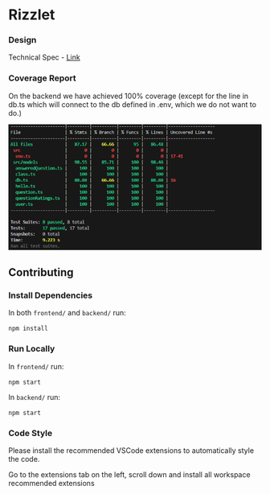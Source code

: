 # Rizzlet

### Design

Technical Spec - [Link](https://docs.google.com/document/d/1pt8KaxrR4H4lkDkm3iwLrpPXjrTpsPzHESjQOSDFHxA/edit?usp=sharing)

### Coverage Report

On the backend we have achieved 100% coverage (except for the line in db.ts which will connect to the db defined in .env, which we do not want to do.)

![coverage](media/coverage-3-16.png)

## Contributing

### Install Dependencies

In both `frontend/` and `backend/` run:

```
npm install
```

### Run Locally

In `frontend/` run:

```
npm start
```

In `backend/` run:

```
npm start
```

### Code Style

Please install the recommended VSCode extensions to automatically style the code.

Go to the extensions tab on the left, scroll down and install all workspace recommended extensions
